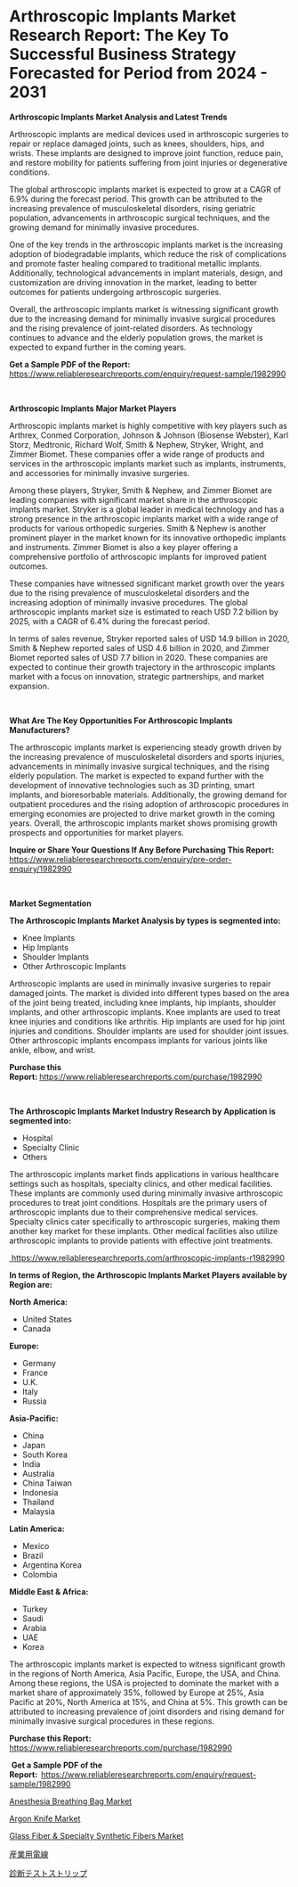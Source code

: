 <p><h1>Arthroscopic Implants Market Research Report: The Key To Successful Business Strategy Forecasted for Period from 2024 - 2031</h1></p><p><strong>Arthroscopic Implants Market Analysis and Latest Trends</strong></p>
<p><p>Arthroscopic implants are medical devices used in arthroscopic surgeries to repair or replace damaged joints, such as knees, shoulders, hips, and wrists. These implants are designed to improve joint function, reduce pain, and restore mobility for patients suffering from joint injuries or degenerative conditions.</p><p>The global arthroscopic implants market is expected to grow at a CAGR of 6.9% during the forecast period. This growth can be attributed to the increasing prevalence of musculoskeletal disorders, rising geriatric population, advancements in arthroscopic surgical techniques, and the growing demand for minimally invasive procedures.</p><p>One of the key trends in the arthroscopic implants market is the increasing adoption of biodegradable implants, which reduce the risk of complications and promote faster healing compared to traditional metallic implants. Additionally, technological advancements in implant materials, design, and customization are driving innovation in the market, leading to better outcomes for patients undergoing arthroscopic surgeries.</p><p>Overall, the arthroscopic implants market is witnessing significant growth due to the increasing demand for minimally invasive surgical procedures and the rising prevalence of joint-related disorders. As technology continues to advance and the elderly population grows, the market is expected to expand further in the coming years.</p></p>
<p><strong>Get a Sample PDF of the Report:&nbsp;</strong> <a href="https://www.reliableresearchreports.com/enquiry/request-sample/1982990">https://www.reliableresearchreports.com/enquiry/request-sample/1982990</a></p>
<p>&nbsp;</p>
<p><strong>Arthroscopic Implants Major Market Players</strong></p>
<p><p>Arthroscopic implants market is highly competitive with key players such as Arthrex, Conmed Corporation, Johnson & Johnson (Biosense Webster), Karl Storz, Medtronic, Richard Wolf, Smith & Nephew, Stryker, Wright, and Zimmer Biomet. These companies offer a wide range of products and services in the arthroscopic implants market such as implants, instruments, and accessories for minimally invasive surgeries.</p><p>Among these players, Stryker, Smith & Nephew, and Zimmer Biomet are leading companies with significant market share in the arthroscopic implants market. Stryker is a global leader in medical technology and has a strong presence in the arthroscopic implants market with a wide range of products for various orthopedic surgeries. Smith & Nephew is another prominent player in the market known for its innovative orthopedic implants and instruments. Zimmer Biomet is also a key player offering a comprehensive portfolio of arthroscopic implants for improved patient outcomes.</p><p>These companies have witnessed significant market growth over the years due to the rising prevalence of musculoskeletal disorders and the increasing adoption of minimally invasive procedures. The global arthroscopic implants market size is estimated to reach USD 7.2 billion by 2025, with a CAGR of 6.4% during the forecast period.</p><p>In terms of sales revenue, Stryker reported sales of USD 14.9 billion in 2020, Smith & Nephew reported sales of USD 4.6 billion in 2020, and Zimmer Biomet reported sales of USD 7.7 billion in 2020. These companies are expected to continue their growth trajectory in the arthroscopic implants market with a focus on innovation, strategic partnerships, and market expansion.</p></p>
<p>&nbsp;</p>
<p><strong>What Are The Key Opportunities For Arthroscopic Implants Manufacturers?</strong></p>
<p><p>The arthroscopic implants market is experiencing steady growth driven by the increasing prevalence of musculoskeletal disorders and sports injuries, advancements in minimally invasive surgical techniques, and the rising elderly population. The market is expected to expand further with the development of innovative technologies such as 3D printing, smart implants, and bioresorbable materials. Additionally, the growing demand for outpatient procedures and the rising adoption of arthroscopic procedures in emerging economies are projected to drive market growth in the coming years. Overall, the arthroscopic implants market shows promising growth prospects and opportunities for market players.</p></p>
<p><strong>Inquire or Share Your Questions If Any Before Purchasing This Report:</strong> <a href="https://www.reliableresearchreports.com/enquiry/pre-order-enquiry/1982990">https://www.reliableresearchreports.com/enquiry/pre-order-enquiry/1982990</a></p>
<p>&nbsp;</p>
<p><strong>Market Segmentation</strong></p>
<p><strong>The Arthroscopic Implants Market Analysis by types is segmented into:</strong></p>
<p><ul><li>Knee Implants</li><li>Hip Implants</li><li>Shoulder Implants</li><li>Other Arthroscopic Implants</li></ul></p>
<p><p>Arthroscopic implants are used in minimally invasive surgeries to repair damaged joints. The market is divided into different types based on the area of the joint being treated, including knee implants, hip implants, shoulder implants, and other arthroscopic implants. Knee implants are used to treat knee injuries and conditions like arthritis. Hip implants are used for hip joint injuries and conditions. Shoulder implants are used for shoulder joint issues. Other arthroscopic implants encompass implants for various joints like ankle, elbow, and wrist.</p></p>
<p><strong>Purchase this Report:&nbsp;</strong><a href="https://www.reliableresearchreports.com/purchase/1982990">https://www.reliableresearchreports.com/purchase/1982990</a></p>
<p>&nbsp;</p>
<p><strong>The Arthroscopic Implants Market Industry Research by Application is segmented into:</strong></p>
<p><ul><li>Hospital</li><li>Specialty Clinic</li><li>Others</li></ul></p>
<p><p>The arthroscopic implants market finds applications in various healthcare settings such as hospitals, specialty clinics, and other medical facilities. These implants are commonly used during minimally invasive arthroscopic procedures to treat joint conditions. Hospitals are the primary users of arthroscopic implants due to their comprehensive medical services. Specialty clinics cater specifically to arthroscopic surgeries, making them another key market for these implants. Other medical facilities also utilize arthroscopic implants to provide patients with effective joint treatments.</p></p>
<p><a href="https://www.reliableresearchreports.com/arthroscopic-implants-r1982990">&nbsp;https://www.reliableresearchreports.com/arthroscopic-implants-r1982990</a></p>
<p><strong>In terms of Region, the Arthroscopic Implants Market Players available by Region are:</strong></p>
<p>
    <p> <strong> North America: </strong>
        <ul>
            <li>United States</li>
            <li>Canada</li>
        </ul>
        </p> 
    <p> <strong> Europe: </strong>
        <ul>
            <li>Germany</li>
            <li>France</li>
            <li>U.K.</li>
            <li>Italy</li>
            <li>Russia</li>
        </ul>
        </p> 
    <p> <strong> Asia-Pacific: </strong>
        <ul>
            <li>China</li>
            <li>Japan</li>
            <li>South Korea</li>
            <li>India</li>
            <li>Australia</li>
            <li>China Taiwan</li>
            <li>Indonesia</li>
            <li>Thailand</li>
            <li>Malaysia</li>
        </ul>
        </p> 
    <p> <strong> Latin America: </strong>
        <ul>
            <li>Mexico</li>
            <li>Brazil</li>
            <li>Argentina Korea</li>
            <li>Colombia</li>
        </ul>
        </p> 
    <p> <strong> Middle East & Africa: </strong>
        <ul>
            <li>Turkey</li>
            <li>Saudi</li>
            <li>Arabia</li>
            <li>UAE</li>
            <li>Korea</li>
        </ul>
    </p>
    </p>
<p><p>The arthroscopic implants market is expected to witness significant growth in the regions of North America, Asia Pacific, Europe, the USA, and China. Among these regions, the USA is projected to dominate the market with a market share of approximately 35%, followed by Europe at 25%, Asia Pacific at 20%, North America at 15%, and China at 5%. This growth can be attributed to increasing prevalence of joint disorders and rising demand for minimally invasive surgical procedures in these regions.</p></p>
<p><strong>Purchase this Report: </strong><a href="https://www.reliableresearchreports.com/purchase/1982990">https://www.reliableresearchreports.com/purchase/1982990</a></p>
<p>&nbsp;<strong>Get a Sample PDF of the Report:&nbsp;&nbsp;</strong><a href="https://www.reliableresearchreports.com/enquiry/request-sample/1982990">https://www.reliableresearchreports.com/enquiry/request-sample/1982990</a></p>
<p><strong></strong></p>
<p><p><a href="https://github.com/Angelnienowdseej3e45z3p8c/Market-Research-Report-List-2/blob/main/anesthesia-breathing-bag-market.md">Anesthesia Breathing Bag Market</a></p><p><a href="https://github.com/angeliabkratze/Market-Research-Report-List-1/blob/main/argon-knife-market.md">Argon Knife Market</a></p><p><a href="https://issuu.com/reportprime-2/docs/glass-fiber-specialty-synthetic-fibers-market-size">Glass Fiber & Specialty Synthetic Fibers Market</a></p><p><a href="https://github.com/klon646/Market-Research-Report-List-1/blob/main/490423550468.md">産業用電線</a></p><p><a href="https://github.com/EstaSprer20231/Market-Research-Report-List-1/blob/main/335676450467.md">診断テストストリップ</a></p></p>